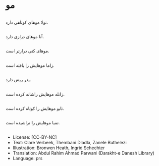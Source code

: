 # مو

##
تولا موهای کوتاهی دارد.

##
آنا موهای درازی دارد.

##
موهای کتی درازتر است.

##
زاما موهایش را بافته است.

##
پدر ریش دارد.

##
زانله موهایش راشانه کرده است.

##
تابو موهایش را کوتاه کرده است.

##
تمبا موهایش را تراشیده است.

##
* License: [CC-BY-NC]
* Text: Clare Verbeek, Thembani Dladla, Zanele Buthelezi
* Illustration: Bronwen Heath, Ingrid Schechter
* Translation: Abdul Rahim Ahmad Parwani (Darakht-e Danesh Library)
* Language: prs
